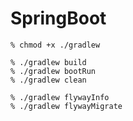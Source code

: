# SpringBoot
```
% chmod +x ./gradlew
```

```
% ./gradlew build
% ./gradlew bootRun
% ./gradlew clean
```

```
% ./gradlew flywayInfo
% ./gradlew flywayMigrate
```
